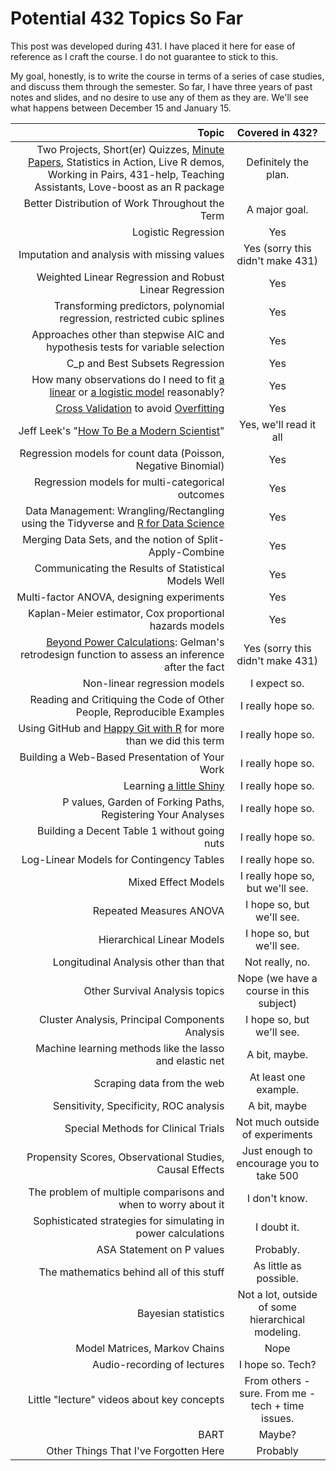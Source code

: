 # Potential 432 Topics So Far

This post was developed during 431. I have placed it here for ease of reference as I craft the course. I do not guarantee to stick to this.

My goal, honestly, is to write the course in terms of a series of case studies, and discuss them through the semester. So far, I have three years of past notes and slides, and no desire to use any of them as they are. We'll see what happens between December 15 and January 15.

Topic | Covered in 432?
-----------------------------------------------------------------------: | :---------------:
Two Projects, Short(er) Quizzes, [Minute Papers](http://oncourseworkshop.com/self-awareness/one-minute-paper/), Statistics in Action, Live R demos, Working in Pairs, 431-help, Teaching Assistants, Love-boost as an R package | Definitely the plan.
Better Distribution of Work Throughout the Term | A major goal.
Logistic Regression | Yes
Imputation and analysis with missing values | Yes (sorry this didn't make 431)
Weighted Linear Regression and Robust Linear Regression | Yes
Transforming predictors, polynomial regression, restricted cubic splines | Yes
Approaches other than stepwise AIC and hypothesis tests for variable selection | Yes
C_p and Best Subsets Regression | Yes
How many observations do I need to fit [a linear](https://www.sciencedirect.com/science/article/pii/S0895435615000141) or [a logistic model](https://twitter.com/f2harrell/status/936230071219707913) reasonably? | Yes
[Cross Validation](https://www.youtube.com/watch?v=OwPQHmiJURI) to avoid [Overfitting](https://www.youtube.com/watch?v=CmEqvD_ov2o) | Yes
Jeff Leek's "[How To Be a Modern Scientist](https://leanpub.com/modernscientist)" | Yes, we'll read it all
Regression models for count data (Poisson, Negative Binomial) | Yes
Regression models for multi-categorical outcomes | Yes
Data Management: Wrangling/Rectangling using the Tidyverse and [R for Data Science](http://r4ds.had.co.nz/) | Yes
Merging Data Sets, and the notion of Split-Apply-Combine | Yes
Communicating the Results of Statistical Models Well | Yes
Multi-factor ANOVA, designing experiments | Yes
Kaplan-Meier estimator, Cox proportional hazards models | Yes
[Beyond Power Calculations](http://www.stat.columbia.edu/~gelman/research/published/retropower_final.pdf): Gelman's retrodesign function to assess an inference after the fact | Yes (sorry this didn't make 431)
Non-linear regression models | I expect so.
Reading and Critiquing the Code of Other People, Reproducible Examples | I really hope so.
Using GitHub and [Happy Git with R](http://happygitwithr.com/) for more than we did this term | I really hope so.
Building a Web-Based Presentation of Your Work | I really hope so.
Learning [a little Shiny](https://shiny.rstudio.com/) | I really hope so.
P values, Garden of Forking Paths, Registering Your Analyses | I really hope so.
Building a Decent Table 1 without going nuts | I really hope so.
Log-Linear Models for Contingency Tables | I really hope so.
Mixed Effect Models | I really hope so, but we'll see.
Repeated Measures ANOVA | I hope so, but we'll see.
Hierarchical Linear Models | I hope so, but we'll see.
Longitudinal Analysis other than that | Not really, no.
Other Survival Analysis topics | Nope (we have a course in this subject)
Cluster Analysis, Principal Components Analysis | I hope so, but we'll see.
Machine learning methods like the lasso and elastic net | A bit, maybe.
Scraping data from the web | At least one example.
Sensitivity, Specificity, ROC analysis | A bit, maybe
Special Methods for Clinical Trials | Not much outside of experiments
Propensity Scores, Observational Studies, Causal Effects | Just enough to encourage you to take 500
The problem of multiple comparisons and when to worry about it | I don't know.
Sophisticated strategies for simulating in power calculations | I doubt it.
ASA Statement on P values | Probably.
The mathematics behind all of this stuff | As little as possible.
Bayesian statistics | Not a lot, outside of some hierarchical modeling.
Model Matrices, Markov Chains | Nope
Audio-recording of lectures | I hope so. Tech?
Little "lecture" videos about key concepts | From others - sure. From me - tech + time issues.
BART | Maybe?
Other Things That I've Forgotten Here | Probably
